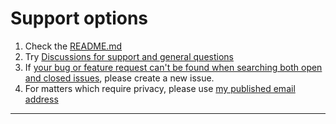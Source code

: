 # Support options

1. Check the [README.md](../README.md)
2. Try [Discussions for support and general questions][discussions]
3. If [your bug or feature request can't be found when searching both open
and closed issues][issues], please create a new issue.
4. For matters which require privacy, please use [my published email
address][dfdmail]

--------

[discussions]: https://github.com/danielfdickinson/dfd-wordlists/discussions
[dfdmail]: mailto:dfdpublic@wildtechgarden.ca
[issues]: https://github.com/danielfdickinson/dfd-wordlists/issues?q=is%3Aissue

